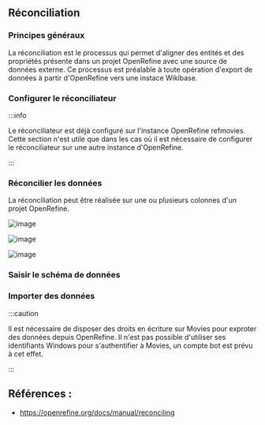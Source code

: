 ## Réconciliation

### Principes généraux

La réconciliation est le processus qui permet d'aligner des entités et des propriétés présente dans un projet OpenRefine avec une source de données externe. Ce processus est préalable à toute opération d'export de données à partir d'OpenRefine vers une instace Wikibase.

### Configurer le réconciliateur

:::info

Le réconciliateur est déjà configuré sur l'instance OpenRefine refmovies. Cette section n'est utile que dans les cas où il est nécessaire de configurer le réconciliateur sur une autre instance d'OpenRefine.

:::

### Réconcilier les données

La réconciliation peut être réalisée sur une ou plusieurs colonnes d'un projet OpenRefine. 

![image](https://github.com/abes-esr/movies-documentation/assets/60341438/dd9181be-a458-406d-b751-2e3e220bf8e3)

![image](https://github.com/abes-esr/movies-documentation/assets/60341438/369854bb-00c3-4d94-a2e7-bb5543dada10)

![image](https://github.com/abes-esr/movies-documentation/assets/60341438/8b97e0b9-921d-4a9c-b73e-10dc99300192)

### Saisir le schéma de données

### Importer des données


:::caution

Il est nécessaire de disposer des droits en écriture sur Movies pour exproter des données depuis OpenRefine. Il n'est pas possible d'utiliser ses identifiants Windows pour s'authentifier à Movies, un compte bot est prévu à cet effet.

:::

## Références :

* https://openrefine.org/docs/manual/reconciling
